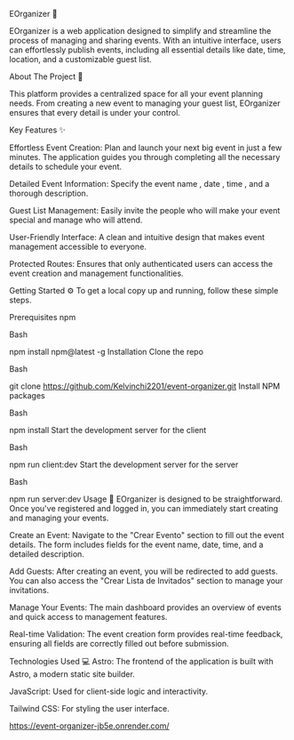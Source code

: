 EOrganizer 📅

EOrganizer is a web application designed to simplify and streamline the process of managing and sharing events. With an intuitive interface, users can effortlessly publish events, including all essential details like date, time, location, and a customizable guest list.

About The Project 🚀

This platform provides a centralized space for all your event planning needs. From creating a new event to managing your guest list, EOrganizer ensures that every detail is under your control.

Key Features ✨

Effortless Event Creation: Plan and launch your next big event in just a few minutes. The application guides you through completing all the necessary details to schedule your event.




Detailed Event Information: Specify the event name , date , time , and a thorough description.





Guest List Management: Easily invite the people who will make your event special and manage who will attend.

User-Friendly Interface: A clean and intuitive design that makes event management accessible to everyone.

Protected Routes: Ensures that only authenticated users can access the event creation and management functionalities.

Getting Started ⚙️
To get a local copy up and running, follow these simple steps.

Prerequisites
npm

Bash

npm install npm@latest -g
Installation
Clone the repo

Bash

git clone https://github.com/Kelvinchi2201/event-organizer.git
Install NPM packages

Bash

npm install
Start the development server for the client

Bash

npm run client:dev
Start the development server for the server

Bash

npm run server:dev
Usage 📖
EOrganizer is designed to be straightforward. Once you've registered and logged in, you can immediately start creating and managing your events.


Create an Event: Navigate to the "Crear Evento" section  to fill out the event details. The form includes fields for the event name, date, time, and a detailed description.



Add Guests: After creating an event, you will be redirected to add guests. You can also access the "Crear Lista de Invitados"  section to manage your invitations.



Manage Your Events: The main dashboard provides an overview of events and quick access to management features.


Real-time Validation: The event creation form provides real-time feedback, ensuring all fields are correctly filled out before submission.

Technologies Used 💻
Astro: The frontend of the application is built with Astro, a modern static site builder.

JavaScript: Used for client-side logic and interactivity.

Tailwind CSS: For styling the user interface.

https://event-organizer-jb5e.onrender.com/
